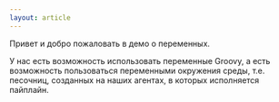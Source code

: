 ```yaml
---
layout: article
---
```

Привет и добро пожаловать в демо о переменных.

У нас есть возможность использовать переменные Groovy, а есть возможность пользоваться переменными окружения среды, т.е. песочниц, созданных на наших агентах, в которых исполняется пайплайн.
